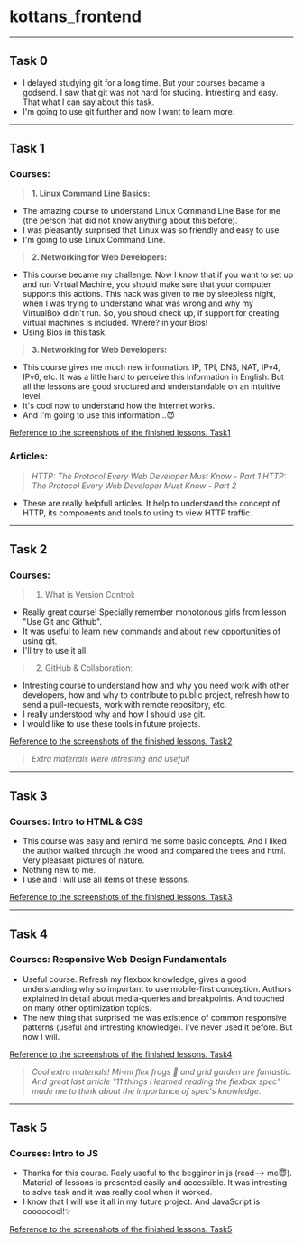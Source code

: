 # kottans_frontend
---------------------

## Task 0
- I delayed studying git for a long time. But your courses became a godsend. I saw that git was not hard for studing. Intresting and easy. That what I can say about this task. 
- I'm going to use git further and now I want to learn more.

----------------------

## Task 1

### Courses:

> __1. Linux Command Line Basics:__
- The amazing course to understand Linux Command Line Base for me (the person that did not know anything about this before).
- I was pleasantly surprised that Linux was so friendly and easy to use.
- I'm going to use Linux Command Line.
    
> __2. Networking for Web Developers:__
- This course became my challenge. Now I know that if you want to set up and run Virtual Machine, you should make sure that
   your computer supports this actions. This hack was given to me by sleepless night, when I was trying to understand what was wrong
   and why my VirtualBox didn't run. So, you shoud check up, if support for creating virtual machines is included. Where? in your Bios!
- Using Bios in this task.

> __3. Networking for Web Developers:__
- This course gives me much new information. IP, TPI, DNS, NAT, IPv4, IPv6, etc.  It was a little hard to perceive this information
  in English. But all the lessons are good sructured and understandable on an intuitive level.
- It's cool now to understand how the Internet works.
- And I'm going to use this information...😈

[Reference to the screenshots of the finished lessons. Task1](/task1.md)


### Articles:
> _HTTP: The Protocol Every Web Developer Must Know - Part 1_
> _HTTP: The Protocol Every Web Developer Must Know - Part 2_
- These are really helpfull articles. It help to understand the concept of HTTP, its components and tools to using to view HTTP traffic.

----------------------

## Task 2

### Courses:

> 1. What is Version Control:
- Really great course! Specially remember monotonous girls from lesson "Use Git and Github". 
- It was useful to learn new commands and about new opportunities of using git.
- I'll try to use it all.

> 2. GitHub & Collaboration:
- Intresting course to understand how and why you need work with other developers, how  and why to contribute to public project, refresh how to send a pull-requests, work with remote repository, etc.
- I really understood why and how I should use git.
- I would like to use these tools in future projects. 

[Reference to the screenshots of the finished lessons. Task2](/task2.md)

> _Extra materials were intresting and useful!_

----------------------

## Task 3

### Courses: Intro to HTML & CSS
- This course was easy and remind me some basic concepts. And I liked the author walked through the wood  and compared the trees and html. Very pleasant pictures of nature.
- Nothing new to me.
- I use and I will use all items of these lessons.

[Reference to the screenshots of the finished lessons. Task3](/task3.md)

----------------------

## Task 4

### Courses: Responsive Web Design Fundamentals
- Useful course. Refresh my flexbox knowledge, gives a good understanding why so important to use mobile-first conception. Authors explained in detail about media-queries and breakpoints. And touched on many other optimization topics.
- The new thing that surprised me was existence of common responsive patterns (useful and intresting knowledge). I've never used it before. But now I will.

[Reference to the screenshots of the finished lessons. Task4](/task4.md)

> _Cool extra materials! Mi-mi flex frogs :frog: and grid garden are fantastic._ 
> _And great last article "11 things I learned reading the flexbox spec" made me to think about the importance of spec's knowledge._


----------------------

## Task 5

### Courses: Intro to JS
- Thanks for this course. Realy useful to the begginer in js (read--> me:innocent:). Material of lessons is presented easily and accessible. It was intresting to solve task and it was really cool when it worked.
- I know that I will use it all in my future project. And JavaScript is coooooool!:sparkles:

[Reference to the screenshots of the finished lessons. Task5](/task5.md)

> 
